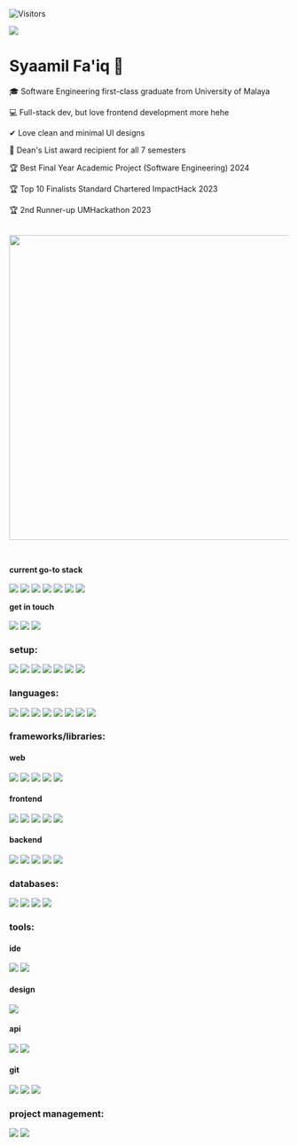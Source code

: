 ![Visitors](https://api.visitorbadge.io/api/visitors?path=https%3A%2F%2Fgithub.com%2Fescornbar&labelColor=%235e5c5c&countColor=%238ecae6)
<p><img src="https://c.tenor.com/fO5xhBYXrBkAAAAd/tenor.gif"/></p>

<h1>Syaamil Fa'iq 👋</h1>

<p>🎓 Software Engineering first-class graduate from University of Malaya </li>
<p>💻 Full-stack dev, but love frontend development more hehe</li>
<p>✔ Love clean and minimal UI designs </li>
<p>💯 Dean's List award recipient for all 7 semesters </li>
<p>🏆 Best Final Year Academic Project (Software Engineering) 2024 </li>
<p>🏆 Top 10 Finalists Standard Chartered ImpactHack 2023 </li>
<p>🏆 2nd Runner-up UMHackathon 2023 </li>

<br/>
<br/>

<p>
  <a href="#"><img src="https://github-readme-stats.vercel.app/api?username=escornbar&show_icons=true&count_private=true&theme=dark" width="550"></a>
</p>

<br/>

<p>
  <strong>current go-to stack</strong><br/><br/>
  <img src="https://img.shields.io/badge/next%20js-000000?style=for-the-badge&logo=nextdotjs&logoColor=white">
  <img src="https://img.shields.io/badge/shadcn%2Fui-000000?style=for-the-badge&logo=shadcnui&logoColor=white">
  <img src="https://img.shields.io/badge/tailwindcss-000000?style=for-the-badge&logo=tailwind-css&logoColor=%2338B2AC.svg">
  <img src="https://img.shields.io/badge/Supabase-000000?style=for-the-badge&logo=supabase&logoColor=3ecf8e">
  <img src="https://img.shields.io/badge/Vercel-000000?style=for-the-badge&logo=vercel&logoColor=white">
  <img src="https://img.shields.io/badge/GitHub-000000?style=for-the-badge&logo=github&logoColor=WHITE">
  <img src="https://img.shields.io/badge/Postman-000000?style=for-the-badge&logo=Postman&logoColor=FF6C37">
</p>

<p>
  <strong>get in touch</strong><br/><br/>
  <a href="https://www.syaamilfaiq.com" target="_blank"><img src="https://img.shields.io/badge/portfolio-000000?style=for-the-badge&logo=About.me&logoColor=8ecae6"></a>
  <a href="https://www.linkedin.com/in/syaamilfaiq/" target="_blank"><img src="https://img.shields.io/badge/LinkedIn-000000?style=for-the-badge&logo=linkedin&logoColor=0077B5"></a>
  <a href="mailto:syaamil1136@gmail.com"><img src="https://img.shields.io/badge/Gmail-000000?style=for-the-badge&logo=gmail&logoColor=D14836"></a>
</p>


### setup:
<p>
  <img src="https://img.shields.io/badge/windows%2010-5E5C5C?&style=for-the-badge&logo=windows&logoColor=0078D6" />
  <img src="https://img.shields.io/badge/AMD%20Ryzen_7_4800H-5E5C5C?style=for-the-badge&logo=amd&logoColor=ED1C24" />
  <img src="https://img.shields.io/badge/gtx%201650Ti-5E5C5C?&style=for-the-badge&logo=nvidia&logoColor=76b900" />
  <img src="https://img.shields.io/badge/RAM-16GB-5E5C5C?&style=for-the-badge&logoColor=5E5C5C" />
  <img src="https://img.shields.io/badge/razer%20viper%20mini-5E5C5C?style=for-the-badge&logo=razer&logoColor=66B933" />
  <img src="https://img.shields.io/badge/razer%20huntsman%20v2%20tkl-5E5C5C?style=for-the-badge&logo=razer&logoColor=66B933" />
  <img src="https://img.shields.io/badge/MSI%20optix%20g242-5E5C5C?style=for-the-badge&logo=msi&logoColor=E52629">
</p>

### languages:
<p>
  <img src="https://img.shields.io/badge/HTML5-5E5C5C?style=for-the-badge&logo=html5&logoColor=E34F26">
  <img src="https://img.shields.io/badge/CSS3-5E5C5C?style=for-the-badge&logo=css3&logoColor=1572B6">
  <img src="https://img.shields.io/badge/javascript-5E5C5C?style=for-the-badge&logo=javascript&logoColor=%23F7DF1E">
  <img src="https://img.shields.io/badge/TypeScript-5E5C5C?style=for-the-badge&logo=typescript&logoColor=007ACC">
  <img src="https://img.shields.io/badge/Python-5E5C5C?style=for-the-badge&logo=python&logoColor=blue">
  <img src="https://img.shields.io/badge/php-5E5C5C?style=for-the-badge&logo=php&logoColor=8892b">
  <img src="https://img.shields.io/badge/json-5E5C5C?style=for-the-badge&logo=json&logoColor=FF5733">
  <img src="https://img.shields.io/badge/Java-5E5C5C?style=for-the-badge&logo=java&logoColor=ED8B00">
</p>

### frameworks/libraries:
#### web
<p>
  <img src="https://img.shields.io/badge/React-5E5C5C?style=for-the-badge&logo=react&logoColor=61DAFB">
  <img src="https://img.shields.io/badge/next%20js-5E5C5C?style=for-the-badge&logo=nextdotjs&logoColor=white">
  <img src="https://img.shields.io/badge/Astro-5E5C5C?style=for-the-badge&logo=astro&logoColor=FF5733">
  <img src="https://img.shields.io/badge/laravel-5E5C5C?style=for-the-badge&logo=laravel&logoColor=%23FF2D20.svg">
  <img src="https://img.shields.io/badge/ASP.NET-5E5C5C?style=for-the-badge&logo=.net&logoColor=5C2D91">
</p>

#### frontend
<p>
  <img src="https://img.shields.io/badge/shadcn%2Fui-5E5C5C?style=for-the-badge&logo=shadcnui&logoColor=white">
  <img src="https://img.shields.io/badge/tailwindcss-5E5C5C?style=for-the-badge&logo=tailwind-css&logoColor=%2338B2AC.svg">
  <img src="https://img.shields.io/badge/Framer-5E5C5C?style=for-the-badge&logo=framer&logoColor=blue">
  <img src="https://img.shields.io/badge/Bootstrap-5E5C5C?style=for-the-badge&logo=bootstrap&logoColor=563D7C">
  <img src="https://img.shields.io/badge/jquery-5E5C5C?style=for-the-badge&logo=jquery&logoColor=0769AD">
</p>

#### backend
<p>
  <img src="https://img.shields.io/badge/Node%20js-5E5C5C?style=for-the-badge&logo=nodedotjs&logoColor=339933">
  <img src="https://img.shields.io/badge/laravel-5E5C5C?style=for-the-badge&logo=laravel&logoColor=%23FF2D20.svg">
  <img src="https://img.shields.io/badge/Spring_Boot-5E5C5C?style=for-the-badge&logo=spring-boot">
  <img src="https://img.shields.io/badge/Django-5E5C5C?style=for-the-badge&logo=django&logoColor=green">
  <img src="https://img.shields.io/badge/web3%20js-5E5C5C?style=for-the-badge&logo=web3.js&logoColor=F16822">
</p>

### databases:
<p>
  <img src="https://img.shields.io/badge/Supabase-5E5C5C?style=for-the-badge&logo=supabase&logoColor=3ecf8e">
  <img src="https://img.shields.io/badge/PostgreSQL-5E5C5C?style=for-the-badge&logo=postgresql&logoColor=316192">
  <img src="https://img.shields.io/badge/Microsoft%20SQL%20Server-5E5C5C?style=for-the-badge&logo=microsoft%20sql%20server&logoColor=E52629">
  <img src="https://img.shields.io/badge/MySQL-5E5C5C?style=for-the-badge&logo=mysql&logoColor=00758F">
</p>

### tools:
#### ide
<p>
  <img src="https://img.shields.io/badge/VisualStudioCode-5E5C5C?style=for-the-badge&logo=visual-studio-code&logoColor=0078d7">
  <img src="https://img.shields.io/badge/IntelliJ_IDEA-5E5C5C?style=for-the-badge&logo=intellij-idea&logoColor=white">
</p>


#### design
<p>
  <img src="https://img.shields.io/badge/figma-5E5C5C?style=for-the-badge&logo=figma&logoColor=%23F24E1E.svg">
</p>

#### api
<p>
  <img src="https://img.shields.io/badge/Postman-5E5C5C?style=for-the-badge&logo=Postman&logoColor=FF6C37">
  <img src="https://img.shields.io/badge/Swagger-5E5C5C?style=for-the-badge&logo=Swagger&logoColor=85EA2D">
</p>


#### git
<p>
  <img src="https://img.shields.io/badge/git-5E5C5C?style=for-the-badge&logo=git&logoColor=%23F05033.svg">
  <img src="https://img.shields.io/badge/GitHub-5E5C5C?style=for-the-badge&logo=github&logoColor=100000">
  <img src="https://img.shields.io/badge/GitLab-5E5C5C?style=for-the-badge&logo=gitlab&logoColor=FC6D27">
</p>

### project management:
<p>
  <img src="https://img.shields.io/badge/Jira-5E5C5C?style=for-the-badge&logo=Jira&logoColor=0052CC">
  <img src="https://img.shields.io/badge/Azure_DevOps-5E5C5C?style=for-the-badge&logo=azure-devops&logoColor=0078D7">
</p>

